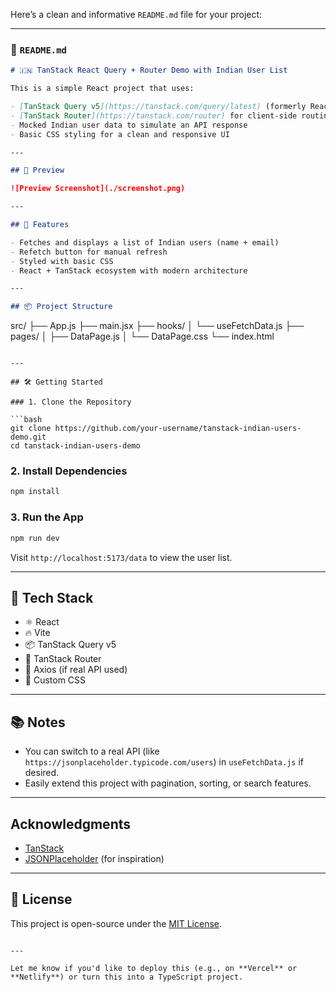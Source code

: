 Here’s a clean and informative `README.md` file for your project:

---

### 📘 `README.md`

```markdown
# 🇮🇳 TanStack React Query + Router Demo with Indian User List

This is a simple React project that uses:

- [TanStack Query v5](https://tanstack.com/query/latest) (formerly React Query) for data fetching
- [TanStack Router](https://tanstack.com/router) for client-side routing
- Mocked Indian user data to simulate an API response
- Basic CSS styling for a clean and responsive UI

---

## 📸 Preview

![Preview Screenshot](./screenshot.png)

---

## 🚀 Features

- Fetches and displays a list of Indian users (name + email)
- Refetch button for manual refresh
- Styled with basic CSS
- React + TanStack ecosystem with modern architecture

---

## 📦 Project Structure

```

src/
├── App.js
├── main.jsx
├── hooks/
│   └── useFetchData.js
├── pages/
│   ├── DataPage.js
│   └── DataPage.css
└── index.html

````

---

## 🛠️ Getting Started

### 1. Clone the Repository

```bash
git clone https://github.com/your-username/tanstack-indian-users-demo.git
cd tanstack-indian-users-demo
````

### 2. Install Dependencies

```bash
npm install
```

### 3. Run the App

```bash
npm run dev
```

Visit `http://localhost:5173/data` to view the user list.

---

## 🧠 Tech Stack

* ⚛️ React
* 🔥 Vite
* 📦 TanStack Query v5
* 📍 TanStack Router
* 🧪 Axios (if real API used)
* 🎨 Custom CSS

---

## 📚 Notes

* You can switch to a real API (like `https://jsonplaceholder.typicode.com/users`) in `useFetchData.js` if desired.
* Easily extend this project with pagination, sorting, or search features.

---

##  Acknowledgments

* [TanStack](https://tanstack.com/)
* [JSONPlaceholder](https://jsonplaceholder.typicode.com/) (for inspiration)

---

## 📄 License

This project is open-source under the [MIT License](LICENSE).

```

---

Let me know if you'd like to deploy this (e.g., on **Vercel** or **Netlify**) or turn this into a TypeScript project.
```
